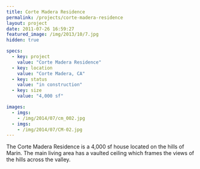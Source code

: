 ```yaml
---
title: Corte Madera Residence
permalink: /projects/corte-madera-residence
layout: project
date: 2011-07-26 16:59:27
featured_image: /img/2013/10/7.jpg
hidden: true

specs:
  - key: project
    value: "Corte Madera Residence"
  - key: location
    value: "Corte Madera, CA"
  - key: status
    value: "in construction"
  - key: size
    value: "4,000 sf"

images:
  - imgs: 
    - /img/2014/07/cm_002.jpg
  - imgs: 
    - /img/2014/07/CM-02.jpg
---
```


The Corte Madera Residence is a 4,000 sf house located on the hills of Marin.  The main living area has a vaulted ceiling which frames the views of the hills across the valley.
